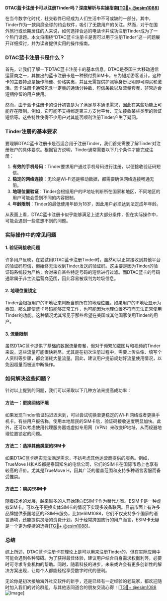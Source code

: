 **DTAC蓝卡注册卡可以注册Tinder吗？深度解析与实操指南[[TG💪+ @esim1088](https://t.me/s/esim1088)]**

在当今数字化时代，社交软件已经成为人们生活中不可或缺的一部分。其中，Tinder作为一款风靡全球的约会软件，吸引了无数用户的关注。然而，对于在国外旅行或长期居住的人来说，如何选择合适的电话卡并成功注册Tinder成为了一个热门话题。本文将围绕“DTAC蓝卡注册卡是否可以用于注册Tinder”这一问题展开详细探讨，并为读者提供实用的操作指南。

### DTAC蓝卡注册卡是什么？

首先，让我们了解一下DTAC蓝卡注册卡的基本信息。DTAC是泰国三大移动通信运营商之一，其推出的蓝卡注册卡是一种预付费SIM卡，专为短期游客设计。这种卡的主要特点是操作简便、价格实惠，并且无需提供护照等身份证明即可购买和激活。蓝卡注册卡通常包含一定量的通话分钟数、短信条数以及流量套餐，非常适合短期停留的用户使用。

然而，由于蓝卡注册卡的设计初衷是为了满足基本通讯需求，因此在某些功能上可能存在限制。例如，它可能不支持绑定第三方支付平台、无法接收某些类型的验证短信等。这些特性使得不少用户对其能否顺利注册Tinder产生了疑问。

### Tinder注册的基本要求

要理解DTAC蓝卡注册卡是否适合用于注册Tinder，我们首先需要了解Tinder对注册账户的具体要求。根据官方说明，Tinder通常需要以下几个条件才能完成注册：

1. **有效的手机号码**：Tinder要求用户通过手机号码进行注册，以便接收验证码短信。
2. **稳定的网络连接**：无论是Wi-Fi还是移动数据，都需要确保网络连接畅通无阻。
3. **地理位置验证**：Tinder会根据用户的IP地址判断所在国家和地区，不同地区的用户可能会受到不同的内容限制。
4. **年龄限制**：Tinder的最低使用年龄为18岁，因此用户必须达到法定成年年龄。

从表面上看，DTAC蓝卡注册卡似乎能够满足上述大部分条件，但在实际操作中，可能会遇到一些意想不到的问题。

### 实际操作中的常见问题

#### 1. 验证码接收问题

许多用户反映，在尝试用DTAC蓝卡注册Tinder时，虽然可以正常接收到其他平台的验证码短信，但始终无法收到Tinder发送的验证码。这主要是因为Tinder的验证码系统较为严格，会对来自某些特定号码的短信进行过滤。而DTAC蓝卡的号码通常属于非主流运营商范围，因此容易被误判为垃圾信息。

#### 2. 地理位置锁定

Tinder会根据用户的IP地址来判断当前所在的地理位置。如果用户的IP地址显示为泰国，那么即使蓝卡号码能够正常工作，也可能因为地理位置不符而无法正常使用Tinder的功能。这种情况尤其常见于那些希望在美国或其他国家使用Tinder的用户。

#### 3. 流量限制

虽然DTAC蓝卡提供了基础的数据流量套餐，但对于频繁加载图片和视频的Tinder来说，这些流量可能很快耗尽。尤其是在初次注册过程中，需要上传头像、填写个人资料等步骤，都会消耗大量流量。因此，建议用户提前规划好流量使用情况，以免因超量而被迫中断操作。

### 如何解决这些问题？

针对以上提到的问题，我们可以采取以下几种方法来提高成功率：

#### 方法一：更换网络环境

如果发现Tinder验证码迟迟未到，可以尝试切换至更稳定的Wi-Fi网络或者更换手机卡。有些用户报告称，使用本地居民的SIM卡后，验证码接收速度明显加快。此外，还可以考虑使用代理服务器或虚拟专用网（VPN）来改变IP地址，从而规避地理位置锁定的问题。

#### 方法二：选择其他类型的SIM卡

如果DTAC蓝卡确实无法满足需求，不妨考虑其他运营商提供的服务。例如，TrueMove H和AIS都是泰国知名的电信公司，它们的SIM卡在国际市场上也享有较高的评价。尤其是TrueMove H，因其广泛的覆盖范围和支持多种语言客服而备受推崇。

#### 方法三：购买ESIM卡

随着技术的发展，越来越多的人开始转向ESIM卡作为替代方案。ESIM卡是一种虚拟SIM卡，可以在不更换实体SIM卡的情况下实现多设备联网。目前市面上有许多品牌提供泰国地区的ESIM卡服务，比如eSIM1088，它们不仅支持多个国家的语言选项，还能提供灵活的资费计划。对于经常跨国旅行的用户而言，ESIM卡无疑是一个更为便捷的选择[[TG💪+ @esim1088](https://t.me/s/esim1088)]。

### 总结

综上所述，DTAC蓝卡注册卡在理论上是可以用来注册Tinder的，但在实际应用中可能会遇到各种障碍。为了获得最佳体验，建议用户结合自身需求权衡利弊，必要时可寻求专业机构的帮助。同时，随着科技的进步，未来或许会有更多创新性的解决方案出现，让每个人都能轻松享受数字时代的便利。

无论你是初次接触海外社交软件的新手，还是已经有一定经验的老玩家，都欢迎随时加入我们的讨论群组，与其他志同道合的朋友交流心得！[[TG💪+ @esim1088](https://t.me/s/esim1088) ![Image](https://i.postimg.cc/4NQfJmqS/Snipaste-2025-05-13-00-14-12.png)]